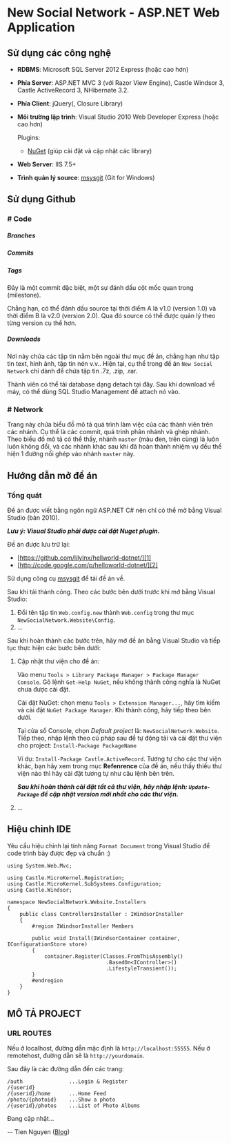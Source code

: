 ﻿New Social Network - ASP.NET Web Application
============================================

Sử dụng các công nghệ
---------------------

* __RDBMS__: Microsoft SQL Server 2012 Express (hoặc cao hơn)

* __Phía Server__: ASP.NET MVC 3 (với Razor View Engine),
  Castle Windsor 3, Castle ActiveRecord 3, NHibernate 3.2.

* __Phía Client__: jQuery(, Closure Library)

* __Môi trường lập trình__: Visual Studio 2010 Web Developer Express (hoặc cao hơn)

    Plugins:

    * [NuGet] \(giúp cài đặt và cập nhật các library\)

* __Web Server__: IIS 7.5+

* __Trình quản lý source__: [msysgit] \(Git for Windows\)


Sử dụng Github
--------------

### # Code

##### Branches

##### Commits

##### Tags

Đây là một commit đặc biệt, một sự đánh dấu cột mốc quan trong (milestone).

Chẳng hạn, có thể đánh dấu source tại thời điểm A là v1.0 (version 1.0)
và thời điểm B là v2.0 (version 2.0). Qua đó source có thể được quản lý
theo từng version cụ thể hơn.

##### Downloads

Nơi này chứa các tập tin nằm bên ngoài thư mục đề án, chẳng hạn như tập tin
text, hình ảnh, tập tin nén v.v..
Hiện tại, cụ thể trong đề án `New Social Network` chỉ dành để chứa tập tin
.7z, .zip, .rar.

Thành viên có thể tải database dạng detach tại đây. Sau khi download về máy,
có thể dùng SQL Studio Management để attach nó vào.

### # Network

Trang này chứa biểu đồ mô tả quá trình làm việc của các thành viên trên các nhánh.
Cụ thể là các commit, quá trình phân nhánh và ghép nhánh.
Theo biểu đồ mô tả có thể thấy, nhánh `master` (màu đen, trên cùng) là luôn luôn
không đổi, và các nhánh khác sau khi đã hoàn thành nhiệm vụ đều thể hiện
1 đường nối ghép vào nhánh `master` này.


Hướng dẫn mở đề án
------------------

### Tổng quát

Đề án được viết bằng ngôn ngữ ASP.NET C# nên chỉ có thể mở bằng Visual Studio (bản 2010).

__*Lưu ý: Visual Studio phải được cài đặt Nuget plugin.*__

Đề án được lưu trữ lại:

  * [https://github.com/lilylnx/hellworld-dotnet/][1]
  * [http://code.google.com/p/helloworld-dotnet/][2]

Sử dụng công cụ [msysgit] để tải đề án về.

Sau khi tải thành công. Theo các bước bên dưới trước khi mở bằng Visual Studio:

1. Đổi tên tập tin `Web.config.new` thành `Web.config` trong thư mục
   `NewSocialNetwork.Website\Config`.
2. ...

Sau khi hoàn thành các bước trên, hãy mở đề án bằng Visual Studio và tiếp tục
thực hiện các bước bên dưới:

1. Cập nhật thư viện cho đề án:

    Vào menu `Tools > Library Package Manager > Package Manager Console`.
    Gõ lệnh `Get-Help NuGet`, nếu không thành công nghĩa là NuGet chưa
    được cài đặt.
    
    Cài đặt NuGet: chọn menu `Tools > Extension Manager...`, hãy tìm kiếm
    và cài đặt `NuGet Package Manager`. Khi thành công, hãy tiếp theo bên dưới.
    
    Tại cửa sổ Console, chọn _Default project_ là: `NewSocialNetwork.Website`.
    Tiếp theo, nhập lệnh theo cú pháp sau để tự động tải và cài đặt thư viện
    cho project: `Install-Package PackageName`
    
    Ví dụ: `Install-Package Castle.ActiveRecord`.
    Tương tự cho các thư viện khác, bạn hãy xem trong mục __Refenrence__
    của đề án, nếu thấy thiếu thư viện nào thì hãy cài đặt tương tự như
    câu lệnh bên trên.
    
    __*Sau khi hoàn thành cài đặt tất cả thư viện, hãy nhập lệnh:
    `Update-Package` để cập nhật version mới nhất cho các thư viện.*__

2. ...


Hiệu chỉnh IDE
--------------

Yêu cầu hiệu chỉnh lại tính năng `Format Document` trong Visual Studio
để code trình bày được đẹp và chuẩn :)

    using System.Web.Mvc;

    using Castle.MicroKernel.Registration;
    using Castle.MicroKernel.SubSystems.Configuration;
    using Castle.Windsor;

    namespace NewSocialNetwork.Website.Installers
    {
        public class ControllersInstaller : IWindsorInstaller
        {
            #region IWindsorInstaller Members

            public void Install(IWindsorContainer container, IConfigurationStore store)
            {
                container.Register(Classes.FromThisAssembly()
                                    .BasedOn<IController>()
                                    .LifestyleTransient());
            }
            #endregion
        }
    }


MÔ TẢ PROJECT
-------------

### URL ROUTES

Nếu ở localhost, đường dẫn mặc định là `http://localhost:55555`.
Nếu ở remotehost, đường dẫn sẽ là `http://yourdomain`.

Sau đây là các đường dẫn đến các trang:

    /auth               ...Login & Register
    /{userid}         
    /{userid}/home      ...Home Feed
    /photo/{photoid}    ...Show a photo
    /{userid}/photos    ...List of Photo Albums


Đang cập nhật...


--
Tien Nguyen ([Blog][tiennguyen-blog])


[1]: https://github.com/lilylnx/hellworld-dotnet/ "'helloworld-dotnet' trên Github"
[2]: http://code.google.com/p/helloworld-dotnet/ "'helloworld-dotnet' trên Google Code"
[msysgit]: http://code.google.com/p/msysgit/
[NuGet]: http://nuget.org
[tiennguyen-blog]: http://lilylnx.wordpress.com/ "Tien Nguyen - The Long Road"